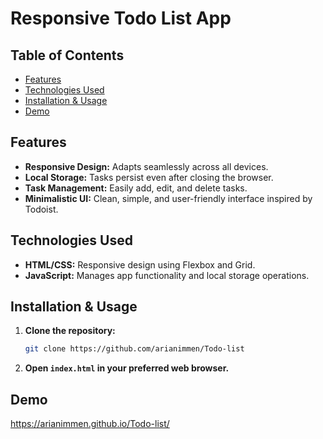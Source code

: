 # Responsive Todo List App

## Table of Contents
- [Features](#features)
- [Technologies Used](#technologies-used)
- [Installation & Usage](#installation--usage)
- [Demo](#demo)

## Features
- **Responsive Design:** Adapts seamlessly across all devices.
- **Local Storage:** Tasks persist even after closing the browser.
- **Task Management:** Easily add, edit, and delete tasks.
- **Minimalistic UI:** Clean, simple, and user-friendly interface inspired by Todoist.

## Technologies Used
- **HTML/CSS:** Responsive design using Flexbox and Grid.
- **JavaScript:** Manages app functionality and local storage operations.

## Installation & Usage
1. **Clone the repository:**
   ```bash
   git clone https://github.com/arianimmen/Todo-list
   ```
2. **Open `index.html` in your preferred web browser.**

## Demo
https://arianimmen.github.io/Todo-list/

